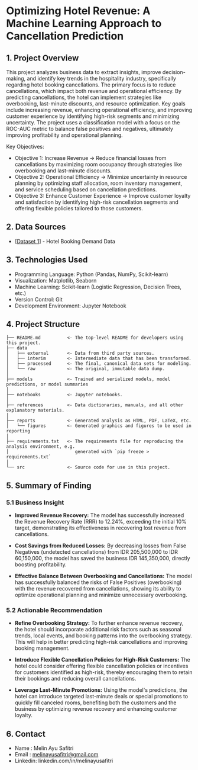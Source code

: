 <h1> Optimizing Hotel Revenue: A Machine Learning Approach to Cancellation Prediction </h1>

## 1. Project Overview
This project analyzes business data to extract insights, improve decision-making, and identify key trends in the hospitality industry, specifically regarding hotel booking cancellations. The primary focus is to reduce cancellations, which impact both revenue and operational efficiency. By predicting cancellations, the hotel can implement strategies like overbooking, last-minute discounts, and resource optimization. Key goals include increasing revenue, enhancing operational efficiency, and improving customer experience by identifying high-risk segments and minimizing uncertainty. The project uses a classification model with a focus on the ROC-AUC metric to balance false positives and negatives, ultimately improving profitability and operational planning.

Key Objectives:
- Objective 1: Increase Revenue -> Reduce financial losses from cancellations by maximizing room occupancy through strategies like overbooking and last-minute discounts.
- Objective 2: Operational Efficiency -> Minimize uncertainty in resource planning by optimizing staff allocation, room inventory management, and service scheduling based on cancellation predictions.
- Objective 3: Enhance Customer Experience -> Improve customer loyalty and satisfaction by identifying high-risk cancellation segments and offering flexible policies tailored to those customers.

## 2. Data Sources
- [[Dataset 1](https://drive.google.com/file/d/1WzkqwptNsC285arNV7X4x7E5QcA7UX3W/view?usp=sharing)] - Hotel Booking Demand Data

## 3. Technologies Used
- Programming Language: Python (Pandas, NumPy, Scikit-learn)
- Visualization: Matplotlib, Seaborn
- Machine Learning: Scikit-learn (Logistic Regression, Decision Trees, etc.)
- Version Control: Git
- Development Environment: Jupyter Notebook

## 4. Project Structure

```
├── README.md          <- The top-level README for developers using this project.
├── data
│   ├── external       <- Data from third party sources.
│   ├── interim        <- Intermediate data that has been transformed.
│   ├── processed      <- The final, canonical data sets for modeling.
│   └── raw            <- The original, immutable data dump.
│
├── models             <- Trained and serialized models, model predictions, or model summaries
│
├── notebooks          <- Jupyter notebooks.
│
├── references         <- Data dictionaries, manuals, and all other explanatory materials.
│
├── reports            <- Generated analysis as HTML, PDF, LaTeX, etc.
│   └── figures        <- Generated graphics and figures to be used in reporting
│
├── requirements.txt   <- The requirements file for reproducing the analysis environment, e.g.
│                         generated with `pip freeze > requirements.txt`
│
└── src                <- Source code for use in this project.

```

## 5. Summary of Finding
### 5.1 Business Insight

- **Improved Revenue Recovery:** The model has successfully increased the Revenue Recovery Rate (RRR) to 12.24%, exceeding the initial 10% target, demonstrating its effectiveness in recovering lost revenue from cancellations.

- **Cost Savings from Reduced Losses:** By decreasing losses from False Negatives (undetected cancellations) from IDR 205,500,000 to IDR 60,150,000, the model has saved the business IDR 145,350,000, directly boosting profitability.

- **Effective Balance Between Overbooking and Cancellations:** The model has successfully balanced the risks of False Positives (overbooking) with the revenue recovered from cancellations, showing its ability to optimize operational planning and minimize unnecessary overbooking.

### 5.2 Actionable Recommendation

- **Refine Overbooking Strategy:** To further enhance revenue recovery, the hotel should incorporate additional risk factors such as seasonal trends, local events, and booking patterns into the overbooking strategy. This will help in better predicting high-risk cancellations and improving booking management.

- **Introduce Flexible Cancellation Policies for High-Risk Customers:** The hotel could consider offering flexible cancellation policies or incentives for customers identified as high-risk, thereby encouraging them to retain their bookings and reducing overall cancellations.

- **Leverage Last-Minute Promotions:** Using the model's predictions, the hotel can introduce targeted last-minute deals or special promotions to quickly fill canceled rooms, benefiting both the customers and the business by optimizing revenue recovery and enhancing customer loyalty.

## 6. Contact
- Name : Melin Ayu Safitri
- Email : melinayusafitri@gmail.com
- Linkedin: linkedin.com/in/melinayusafitri
